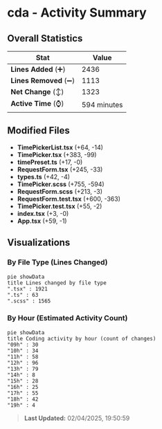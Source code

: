 # cda - Activity Summary 

## Overall Statistics

| Stat                   | Value                                                             |
| ---------------------- | ----------------------------------------------------------------- |
| **Lines Added** (➕)   | 2436                                          |
| **Lines Removed** (➖) | 1113                                        |
| **Net Change** (↕)    | 1323                |
| **Active Time** (⌚)   | 594 minutes |


## Modified Files
- **TimePickerList.tsx** (+64, -14)
- **TimePicker.tsx** (+383, -99)
- **timePreset.ts** (+17, -0)
- **RequestForm.tsx** (+245, -33)
- **types.ts** (+42, -4)
- **TimePicker.scss** (+755, -594)
- **RequestForm.scss** (+213, -3)
- **RequestForm.test.tsx** (+600, -363)
- **TimePicker.test.tsx** (+55, -2)
- **index.tsx** (+3, -0)
- **App.tsx** (+59, -1)

## Visualizations

### By File Type (Lines Changed)

```mermaid
pie showData
title Lines changed by file type
".tsx" : 1921
".ts" : 63
".scss" : 1565
```

### By Hour (Estimated Activity Count)

```mermaid
pie showData
title Coding activity by hour (count of changes)
"09h" : 30
"10h" : 34
"11h" : 58
"12h" : 96
"13h" : 79
"14h" : 8
"15h" : 28
"16h" : 25
"17h" : 55
"18h" : 42
"19h" : 4
```


> **Last Updated:** 02/04/2025, 19:50:59